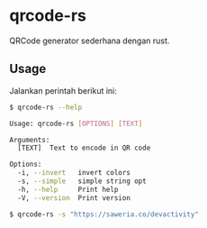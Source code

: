 # qrcode-rs

QRCode generator sederhana dengan rust.

## Usage

Jalankan perintah berikut ini:

```bash
$ qrcode-rs --help

Usage: qrcode-rs [OPTIONS] [TEXT]

Arguments:
  [TEXT]  Text to encode in QR code

Options:
  -i, --invert   invert colors
  -s, --simple   simple string opt
  -h, --help     Print help
  -V, --version  Print version

$ qrcode-rs -s "https://saweria.co/devactivity"
```

